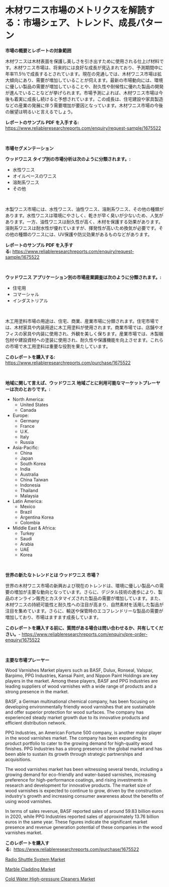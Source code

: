<p><h1>木材ワニス市場のメトリクスを解読する：市場シェア、トレンド、成長パターン</h1></p><p><strong>市場の概要とレポートの対象範囲</strong></p>
<p><p>木材ワニスは木材表面を保護し美しさを引き出すために使用される仕上げ材料です。木材ワニス市場は、将来的には良好な成長が見込まれており、予測期間中に年率11.5％で成長するとされています。現在の見通しでは、木材ワニス市場は拡大傾向にあり、需要が増加していることが伺えます。最新の市場動向には、環境に優しい製品の需要が増加していることや、耐久性や耐候性に優れた製品の開発が進んでいることなどが挙げられます。市場予測によれば、木材ワニス市場は今後も着実に成長し続けると予想されています。この成長は、住宅建設や家具製造などの産業の発展に伴う需要増加が要因となっています。木材ワニス市場の今後の展望は明るいと言えるでしょう。</p></p>
<p><strong>レポートのサンプル PDF を入手する:</strong> <a href="https://www.reliableresearchreports.com/enquiry/request-sample/1675522">https://www.reliableresearchreports.com/enquiry/request-sample/1675522</a></p>
<p>&nbsp;</p>
<p><strong>市場セグメンテーション</strong></p>
<p><strong>ウッドワニス タイプ別の市場分析は次のように分類されます。:</strong></p>
<p><ul><li>水性ワニス</li><li>オイルベースのワニス</li><li>溶剤系ワニス</li><li>その他</li></ul></p>
<p>&nbsp;</p>
<p><p>木製ワニス市場には、水性ワニス、油性ワニス、溶剤系ワニス、その他の種類があります。水性ワニスは環境にやさしく、乾きが早く臭いが少ないため、人気があります。一方、油性ワニスは耐久性が高く、木材を保護する効果があります。溶剤系ワニスは耐水性が優れていますが、揮発性が高いため換気が必要です。その他の種類のワニスには、UV保護や防災効果があるものなどがあります。</p></p>
<p><strong>レポートのサンプル PDF を入手する:</strong>&nbsp;<a href="https://www.reliableresearchreports.com/enquiry/request-sample/1675522">https://www.reliableresearchreports.com/enquiry/request-sample/1675522</a></p>
<p>&nbsp;</p>
<p><strong> ウッドワニス アプリケーション別の市場産業調査は次のように分類されます。:</strong></p>
<p><ul><li>住宅用</li><li>コマーシャル</li><li>インダストリアル</li></ul></p>
<p>&nbsp;</p>
<p><p>木工用塗料市場の用途は、住宅、商業、産業市場に分類されます。住宅市場では、木材家具や内装用途に木工用塗料が使用されます。商業市場では、店舗やオフィスの家具や内装に使用され、外観を美しく保ちます。産業市場では、木製梱包材や建設資材への塗装に使用され、耐久性や保護機能を向上させます。これらの市場で木工用塗料は重要な役割を果たしています。</p></p>
<p><strong>このレポートを購入する:</strong>&nbsp; <a href="https://www.reliableresearchreports.com/purchase/1675522">https://www.reliableresearchreports.com/purchase/1675522</a></p>
<p>&nbsp;</p>
<p><strong>地域に関して言えば、ウッドワニス 地域ごとに利用可能なマーケットプレーヤーは次のとおりです。:</strong></p>
<p><ul>
    <li>
        North America:
        <ul>
            <li>United States</li>
            <li>Canada</li>
        </ul>
    </li>
    <li>
        Europe:
        <ul>
            <li>Germany</li>
            <li>France</li>
            <li>U.K.</li>
            <li>Italy</li>
            <li>Russia</li>
        </ul>
    </li>
    <li>
        Asia-Pacific:
        <ul>
            <li>China</li>
            <li>Japan</li>
            <li>South Korea</li>
            <li>India</li>
            <li>Australia</li>
            <li>China Taiwan</li>
            <li>Indonesia</li>
            <li>Thailand</li>
            <li>Malaysia</li>
        </ul>
    </li>
    <li>
        Latin America:
        <ul>
            <li>Mexico</li>
            <li>Brazil</li>
            <li>Argentina Korea</li>
            <li>Colombia</li>
        </ul>
    </li>
    <li>
        Middle East & Africa:
        <ul>
            <li>Turkey</li>
            <li>Saudi</li>
            <li>Arabia</li>
            <li>UAE</li>
            <li>Korea</li>
        </ul>
    </li>
    </ul></p>
<p>&nbsp;</p>
<p><strong>世界の新たなトレンドとは ウッドワニス 市場？</strong></p>
<p><p>世界の木材ワニス市場の新興および現在のトレンドは、環境に優しい製品への需要の増加が主要な動向となっています。さらに、デジタル技術の進歩により、製品のオンライン販売とカスタマイズされた製品の需要が増加しています。また、木材ワニスの持続可能性と耐久性への注目が高まり、自然素材を活用した製品が注目を集めています。さらに、輸送や保管時のエコフレンドリーな製品の需要が増加しており、市場はますます成長しています。</p></p>
<p><strong>このレポートを購入する前に、質問がある場合は問い合わせるか、共有してください。</strong>- <a href="https://www.reliableresearchreports.com/enquiry/pre-order-enquiry/1675522">https://www.reliableresearchreports.com/enquiry/pre-order-enquiry/1675522</a></p>
<p>&nbsp;</p>
<p><strong>主要な市場プレーヤー</strong></p>
<p><p>Wood Varnishes Market players such as BASF, Dulux, Ronseal, Valspar, Barpimo, PPG Industries, Kansai Paint, and Nippon Paint Holdings are key players in the market. Among these players, BASF and PPG Industries are leading suppliers of wood varnishes with a wide range of products and a strong presence in the market.</p><p>BASF, a German multinational chemical company, has been focusing on developing environmentally friendly wood varnishes that are sustainable and offer superior protection for wood surfaces. The company has experienced steady market growth due to its innovative products and efficient distribution network.</p><p>PPG Industries, an American Fortune 500 company, is another major player in the wood varnishes market. The company has been expanding its product portfolio to cater to the growing demand for high-quality wood finishes. PPG Industries has a strong presence in the global market and has been able to sustain its growth through strategic partnerships and acquisitions.</p><p>The wood varnishes market has been witnessing several trends, including a growing demand for eco-friendly and water-based varnishes, increasing preference for high-performance coatings, and rising investments in research and development for innovative products. The market size of wood varnishes is expected to continue to grow, driven by the construction industry's growth and increasing consumer awareness about the benefits of using wood varnishes.</p><p>In terms of sales revenue, BASF reported sales of around 59.83 billion euros in 2020, while PPG Industries reported sales of approximately 13.76 billion euros in the same year. These figures indicate the significant market presence and revenue generation potential of these companies in the wood varnishes market.</p></p>
<p><strong>このレポートを購入する:</strong>&nbsp;&nbsp;<a href="https://www.reliableresearchreports.com/purchase/1675522">https://www.reliableresearchreports.com/purchase/1675522</a></p>
<p><p><a href="https://github.com/Airanohannonzb68e5pb53oc1/Market-Research-Report-List-1/blob/main/radio-shuttle-system-market.md">Radio Shuttle System Market</a></p><p><a href="https://github.com/fiixsa/Market-Research-Report-List-1/blob/main/marble-cladding-market.md">Marble Cladding Market</a></p><p><a href="https://funky-papaya-cf4.notion.site/Cold-Water-High-pressure-Cleaners-Market-Size-Market-Share-and-Global-Market-Analysis-Report-2024--ebb42275bd734db897f18320ca5b3bd0">Cold Water High-pressure Cleaners Market</a></p></p>